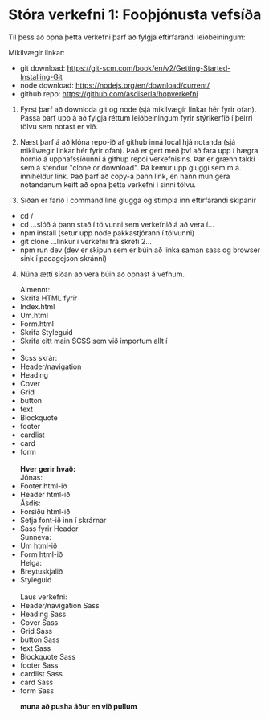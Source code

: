 # Stóra verkefni 1: Fooþjónusta vefsíða

Til þess að opna þetta verkefni þarf að fylgja eftirfarandi leiðbeiningum:

Mikilvægir linkar: 
   - git download: https://git-scm.com/book/en/v2/Getting-Started-Installing-Git
   - node download: https://nodejs.org/en/download/current/
   - github repo: https://github.com/asdiserla/hopverkefni

1. Fyrst þarf að downloda git og node (sjá mikilvægir linkar hér fyrir ofan). Passa þarf upp á að fylgja réttum leiðbeiningum fyrir stýrikerfið í þeirri tölvu sem notast er við.

2. Næst þarf á að klóna repo-ið af github inná local hjá notanda (sjá mikilvægir linkar hér fyrir ofan). Það er gert með því að fara upp í hægra hornið á upphafssíðunni á githup repoi verkefnisins. Þar er grænn takki sem á stendur "clone or download". Þá kemur upp gluggi sem m.a. inniheldur link. Það þarf að copy-a þann link, en hann mun gera notandanum keift að opna þetta verkefni í sinni tölvu. 

3. Síðan er farið í command line glugga og stimpla inn eftirfarandi skipanir
  - cd /
  - cd ...slóð á þann stað í tölvunni sem verkefnið á að vera í...
  - npm install (setur upp node pakkastjórann í tölvunni)
  - git clone ...linkur í verkefni frá skrefi 2...
  - npm run dev (dev er skipun sem er búin að linka saman sass og browser sink í pacagejson skránni)

4. Núna ætti síðan að vera búin að opnast á vefnum.
  
  




<ul>Almennt: 
<li>Skrifa HTML fyrir
  <li>Index.html</li>
  <li>Um.html</li>
  <li>Form.html</li>
  </li>
<li>Skrifa Styleguid</li>
<li>Skrifa eitt main SCSS sem við importum allt í<li/>
<li>Scss skrár:
  <li>Header/navigation</li>
  <li>Heading</li>
  <li>Cover</li>
  <li>Grid</li>
  <li>button</li>
  <li>text</li>
  <li>Blockquote</li>
  <li>footer</li>
  <li>cardlist</li>
  <li>card</li>
  <li>form</li><br>
  <strong>Hver gerir hvað:</strong><br>
  Jónas:<br>
  <li>Footer html-ið</li>
  <li>Header html-ið</li>
  Ásdís:<br>
  <li>Forsíðu html-ið</li>
  <li>Setja font-ið inn í skrárnar</li>
  <li>Sass fyrir Header</li>
  Sunneva:<br>
  <li>Um html-ið</li>
  <li>Form html-ið</li>
  Helga:<br>
  <li>Breytuskjalið</li>
  <li>Styleguid</li><br>
  Laus verkefni:<br>
  <li>Header/navigation Sass</li>
  <li>Heading Sass</li>
  <li>Cover Sass</li>
  <li>Grid Sass</li>
  <li>button Sass</li>
  <li>text Sass</li>
  <li>Blockquote Sass</li>
  <li>footer Sass</li>
  <li>cardlist Sass</li>
  <li>card Sass</li>
  <li>form Sass</li>

<strong>muna að pusha áður en við pullum</strong>
